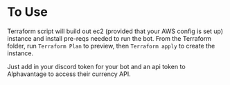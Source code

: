 # To Use

Terraform script will build out ec2 (provided that your AWS config is set up) instance and install pre-reqs needed to run the bot. From the Terraform folder, run `Terraform Plan` to preview, then `Terraform apply` to create the instance.

Just add in your discord token for your bot and an api token to Alphavantage to access their currency API.

